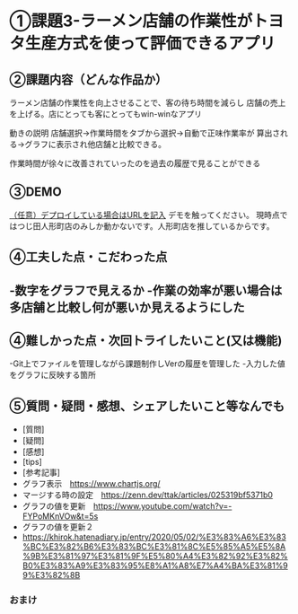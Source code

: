 # ①課題3-ラーメン店舗の作業性がトヨタ生産方式を使って評価できるアプリ


## ②課題内容（どんな作品か）
ラーメン店舗の作業性を向上させることで、客の待ち時間を減らし
店舗の売上を上げる。店にとっても客にとってもwin-winなアプリ

動きの説明
店舗選択→作業時間をタブから選択→自動で正味作業率が
算出される→グラフに表示され他店舗と比較できる。

作業時間が徐々に改善されていったのを過去の履歴で見ることができる


## ③DEMO
[（任意）デプロイしている場合はURLを記入](https://sd08051sd08051.github.io/kadai03_memo_20231110/)
デモを触ってください。
現時点ではつじ田人形町店のみしか動かないです。人形町店を推しているからです。

## ④工夫した点・こだわった点
-数字をグラフで見えるか
-作業の効率が悪い場合は多店舗と比較し何が悪いか見えるようにした
-

## ④難しかった点・次回トライしたいこと(又は機能)
-Git上でファイルを管理しながら課題制作しVerの履歴を管理した
-入力した値をグラフに反映する箇所

## ⑤質問・疑問・感想、シェアしたいこと等なんでも
- [質問]
- [疑問]
- [感想]
- [tips]
- [参考記事]
- グラフ表示　https://www.chartjs.org/
- マージする時の設定　https://zenn.dev/ttak/articles/025319bf5371b0
- グラフの値を更新　https://www.youtube.com/watch?v=-FYPoMKnVOw&t=5s
- グラフの値を更新２
- https://khirok.hatenadiary.jp/entry/2020/05/02/%E3%83%A6%E3%83%BC%E3%82%B6%E3%83%BC%E3%81%8C%E5%85%A5%E5%8A%9B%E3%81%97%E3%81%9F%E5%80%A4%E3%82%92%E3%82%B0%E3%83%A9%E3%83%95%E8%A1%A8%E7%A4%BA%E3%81%99%E3%82%8B


### おまけ

